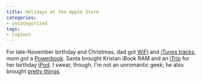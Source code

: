 ```yaml
---
title: Holidays at the Apple Store
categories:
- uncategorized
tags:
- tagless
---
```


For late-November birthday and Christmas, dad got [WiFi][1] and [iTunes tracks][2], mom got a [Powerbook][3]. Santa brought Kristan iBook RAM and an [iTrip][4] for her birthday [iPod][5].  I swear, though, I'm not an unromantic geek; he also brought [pretty things][6].

   [1]: http://www.apple.com/airport/
   [2]: http://store.apple.com/1-800-MY-APPLE/WebObjects/AppleStore?productLearnMore=D2683LL/A
   [3]: http://www.lowendmac.com/pb2/g4-667.html
   [4]: http://www.griffintechnology.com/products/itrip/
   [5]: http://store.apple.com/1-800-MY-APPLE/WebObjects/AppleStore?productLearnMore=M8976LL/A
   [6]: http://www.helzberg.com/

